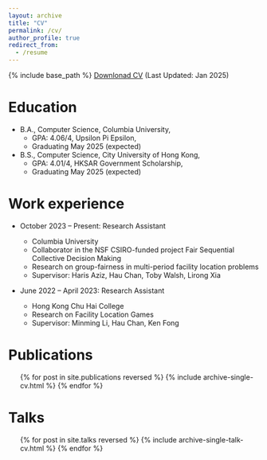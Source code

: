 ```yaml
---
layout: archive
title: "CV"
permalink: /cv/
author_profile: true
redirect_from:
  - /resume
---
```


{% include base_path %}
[Downlonad CV](/files/CV_Resume.pdf) (Last Updated: Jan 2025)


Education
======
* B.A., Computer Science, Columbia University, 
  * GPA: 4.06/4, Upsilon Pi Epsilon,
  * Graduating May 2025 (expected)
* B.S., Computer Science, City University of Hong Kong, 
  * GPA: 4.01/4, HKSAR Government Scholarship,
  * Graduating May 2025 (expected)

Work experience
======
<!--
* September 2024 – Present: Research Assistant 
  * Columbia University
  * Research on jailbreakings and hallucinations in LLMs
  * Research on fine-tuning frameworks for LLMs incorporating game theory principles
  * Research on RL architectures to counteract biases in AI-driven decisions
  * Supervisor: Chengzhi Mao, Junfeng Yang

* October 2024 (One Week): Visiting Student
  * University of Southern California
  * Host: Evi Micha

* June 2024 – July 2024: Visiting Student
  * University of Nebraska–Lincoln
  * Research on Schelling Games on Graphs
  * Host: Hau Chan
-->

* October 2023 – Present: Research Assistant 
  * Columbia University
  * Collaborator in the NSF CSIRO-funded project Fair Sequential Collective Decision Making
  * Research on group-fairness in multi-period facility location problems
  * Supervisor: Haris Aziz, Hau Chan, Toby Walsh, Lirong Xia

* June 2022 – April 2023: Research Assistant
  * Hong Kong Chu Hai College
  * Research on Facility Location Games
  * Supervisor: Minming Li, Hau Chan, Ken Fong
<!--
* September 2021 – May 2022: Chief Technology Officer 
  * Biolot
  * Cofounder of Biolot in Hong Kong Tech 300 Startup Program

* September 2021 – May 2022: Research Assistant Intern 
  * City University of Hong Kong
  * Research on Image Captioning
  * Supervisor: Antoni B. Chan
-->
Publications
======
  <ul>{% for post in site.publications reversed %}
    {% include archive-single-cv.html %}
  {% endfor %}</ul>
  
Talks
======
  <ul>{% for post in site.talks reversed %}
    {% include archive-single-talk-cv.html  %}
  {% endfor %}</ul>
  

